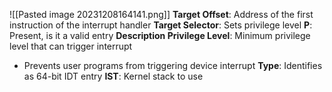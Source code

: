 ![[Pasted image 20231208164141.png]]
**Target Offset**: Address of the first instruction of the interrupt handler
**Target Selector**: Sets privilege level
**P**: Present, is it a valid entry
**Description Privilege Level**: Minimum privilege level that can trigger interrupt
* Prevents user programs from triggering device interrupt
**Type**: Identifies as 64-bit IDT entry
**IST**: Kernel stack to use